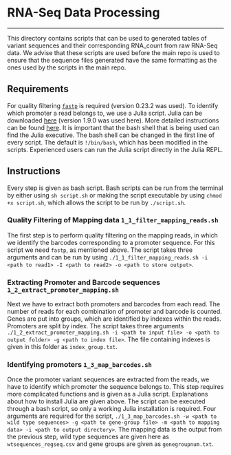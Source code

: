 # RNA-Seq Data Processing 
---
This directory contains scripts that can be used to generated tables of variant sequences and their corresponding RNA_count from raw RNA-Seq data. We advise that these scripts are used before the main repo is used to ensure that the sequence files generated have the same formatting as the ones used by the scripts in the main repo. 


## Requirements
For quality filtering [`fastp`](https://github.com/OpenGene/fastp) is required (version 0.23.2 was used). To identify which promoter a read belongs to, we use a Julia script. Julia can be downloaded [here](https://julialang.org/downloads/) (version 1.9.0 was used here). More detailed instructions can be found [here](https://julialang.org/downloads/platform/). It is important that the bash shell that is being used can find the Julia executive. The bash shell can be changed in the first line of every script. The default is `!/bin/bash`, which has been modified in the scripts. Experienced users can run the Julia script directly in the Julia REPL.

## Instructions
Every step is given as bash script. Bash scripts can be run from the terminal by either using `sh script.sh` or making the script executable by using `chmod +x script.sh`, which allows the script to be run by `./script.sh`.
### Quality Filtering of Mapping data `1_1_filter_mapping_reads.sh`
The first step is to perform quality filtering on the mapping reads, in which we identify the barcodes corresponding to a promoter sequence. For this script we need `fastp`, as mentioned above. The script takes three arguments and can be run by using `./1_1_filter_mapping_reads.sh -i <path to read1> -I <path to read2> -o <path to store output>`.
### Extracting Promoter and Barcode sequences `1_2_extract_promoter_mapping.sh`
Next we have to extract both promoters and barcodes from each read. The number of reads for each combination of promoter and barcode is counted. Genes are put into groups, which are identified by indexes within the reads. Promoters are split by index. The script takes three arguments `./1_2_extract_promoter_mapping.sh -i <path to input file> -o <path to output folder> -g <path to index file>`. The file containing indexes is given in this folder as `index_group.txt`. 
### Identifying promoters `1_3_map_barcodes.sh`
Once the promoter variant sequences are extracted from the reads, we have to identify which promoter the sequence belongs to. This step requires more complicated functions and is given as a Julia script. Explanations about how to install Julia are given above. The script can be executed through a bash script, so only a working Julia installation is required. Four arguments are required for the script, `./1_3_map_barcodes.sh -w <path to wild type sequences> -g <path to gene-group file> -m <path to mapping data> -i <path to output directory>`. The mapping data is the output from the previous step, wild type sequences are given here as `wtsequences_regseq.csv` and gene groups are given as `genegroupnum.txt`.